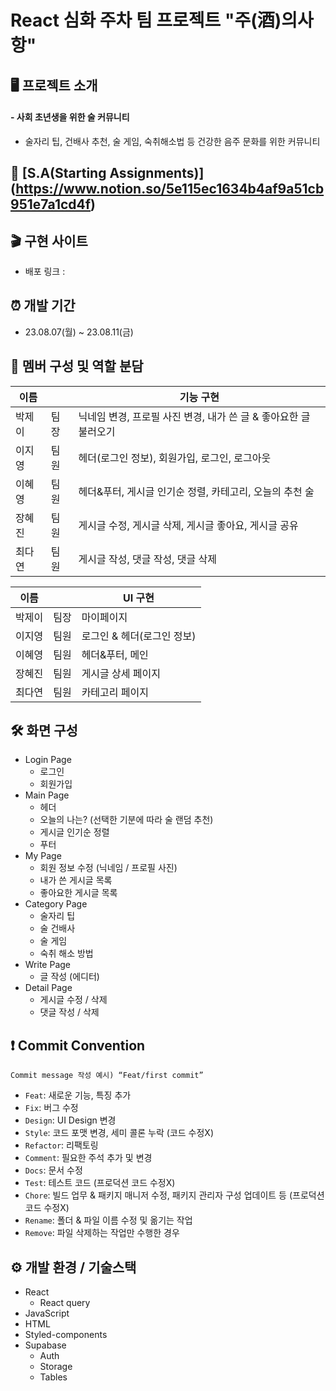 # React 심화 주차 팀 프로젝트 "주(酒)의사항"

## 🖥️ 프로젝트 소개

#### - 사회 초년생을 위한 술 커뮤니티

- 술자리 팁, 건배사 추천, 술 게임, 숙취해소법 등 건강한 음주 문화를 위한 커뮤니티

## 📕 [S.A(Starting Assignments)] (https://www.notion.so/5e115ec1634b4af9a51cb951e7a1cd4f)

## 🎬 구현 사이트

- 배포 링크 :

## ⏰ 개발 기간

- 23.08.07(월) ~ 23.08.11(금)

## 👤 멤버 구성 및 역할 분담

| 이름   |      | 기능 구현                                                        |
| ------ | ---- | ---------------------------------------------------------------- |
| 박제이 | 팀장 | 닉네임 변경, 프로필 사진 변경, 내가 쓴 글 & 좋아요한 글 불러오기 |
| 이지영 | 팀원 | 헤더(로그인 정보), 회원가입, 로그인, 로그아웃                    |
| 이혜영 | 팀원 | 헤더&푸터, 게시글 인기순 정렬, 카테고리, 오늘의 추천 술          |
| 장혜진 | 팀원 | 게시글 수정, 게시글 삭제, 게시글 좋아요, 게시글 공유             |
| 최다연 | 팀원 | 게시글 작성, 댓글 작성, 댓글 삭제                                |

| 이름   |      | UI 구현                    |
| ------ | ---- | -------------------------- |
| 박제이 | 팀장 | 마이페이지                 |
| 이지영 | 팀원 | 로그인 & 헤더(로그인 정보) |
| 이혜영 | 팀원 | 헤더&푸터, 메인            |
| 장혜진 | 팀원 | 게시글 상세 페이지         |
| 최다연 | 팀원 | 카테고리 페이지            |

## 🛠️ 화면 구성

- Login Page
  - 로그인
  - 회원가입
- Main Page
  - 헤더
  - 오늘의 나는? (선택한 기분에 따라 술 랜덤 추천)
  - 게시글 인기순 정렬
  - 푸터
- My Page
  - 회원 정보 수정 (닉네임 / 프로필 사진)
  - 내가 쓴 게시글 목록
  - 좋아요한 게시글 목록
- Category Page
  - 술자리 팁
  - 술 건배사
  - 술 게임
  - 숙취 해소 방법
- Write Page
  - 글 작성 (에디터)
- Detail Page
  - 게시글 수정 / 삭제
  - 댓글 작성 / 삭제

## ❗ Commit Convention

`Commit message 작성 예시) “Feat/first commit”`

- `Feat`: 새로운 기능, 특징 추가
- `Fix`: 버그 수정
- `Design`: UI Design 변경
- `Style`: 코드 포맷 변경, 세미 콜론 누락 (코드 수정X)
- `Refactor`: 리팩토링
- `Comment`: 필요한 주석 추가 및 변경
- `Docs`: 문서 수정
- `Test`: 테스트 코드 (프로덕션 코드 수정X)
- `Chore`: 빌드 업무 & 패키지 매니저 수정, 패키지 관리자 구성 업데이트 등 (프로덕션 코드 수정X)
- `Rename`: 폴더 & 파일 이름 수정 및 옮기는 작업
- `Remove`: 파일 삭제하는 작업만 수행한 경우

## ⚙️ 개발 환경 / 기술스택

- React
  - React query
- JavaScript
- HTML
- Styled-components
- Supabase
  - Auth
  - Storage
  - Tables
